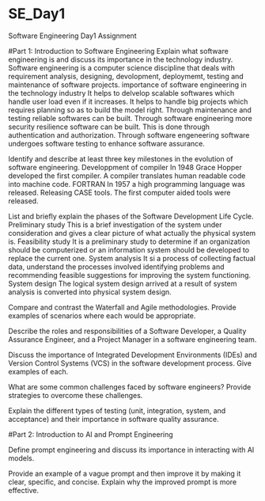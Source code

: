 # SE_Day1
Software Engineering Day1 Assignment

#Part 1: Introduction to Software Engineering
Explain what software engineering is and discuss its importance in the technology industry.
Software engineering is a computer science discipline that deals with requirement analysis, designing, devolopment, deploymemt, 
testing and maintenance of software projects.
importance of software engineering in the technology industry
It helps to delvelop scalable softwares which handle user load even if it increases.
It helps to handle big projects which requires planning so as to build the model right.
Through maintenance and testing reliable softwares can be built.
Through software engineering more security resilience software can be built. This is done
through authentication and authorization.
Through software engeneering software undergoes software testing to enhance software assurance.


Identify and describe at least three key milestones in the evolution of software engineering.
Developpment of compiler In 1948 Grace Hopper developed the first compiler. A compiler translates
human readable code into machine code.
FORTRAN In 1957 a high programming language was released.
Releasing CASE tools. The first computer aided tools were released.

List and briefly explain the phases of the Software Development Life Cycle.
Preliminary study This is a brief investigation of the system under consideration and gives a clear
picture of what actually the physical system is.
Feasibility study It is a preliminary study to determine if an organization should be computerized or 
an information system should be developed to replace the current one.
System analysis It si a process of collecting factual data, understand the processes involved identifying problems
and recommending feasible suggestions for improving the system  functioning.
System design The logical system design arrived at a result of system analysis is converted into physical system design.

Compare and contrast the Waterfall and Agile methodologies. Provide examples of scenarios where each would be appropriate.


Describe the roles and responsibilities of a Software Developer, a Quality Assurance Engineer, and a Project Manager in a software engineering team.


Discuss the importance of Integrated Development Environments (IDEs) and Version Control Systems (VCS) in the software development process. Give examples of each.


What are some common challenges faced by software engineers? Provide strategies to overcome these challenges.


Explain the different types of testing (unit, integration, system, and acceptance) and their importance in software quality assurance.


#Part 2: Introduction to AI and Prompt Engineering


Define prompt engineering and discuss its importance in interacting with AI models.


Provide an example of a vague prompt and then improve it by making it clear, specific, and concise. Explain why the improved prompt is more effective.
